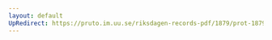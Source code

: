 ```yaml
---
layout: default
UpRedirect: https://pruto.im.uu.se/riksdagen-records-pdf/1879/prot-1879--ak--031/prot-1879--ak--031_039.pdf
---
```

